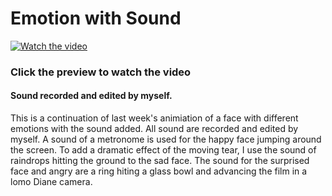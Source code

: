 # Emotion with Sound
[![Watch the video](https://img.youtube.com/vi/fEmANumdkgQ/mqdedefault.jpg)](https://youtu.be/fEmANumdkgQ)

### Click the preview to watch the video

#### Sound recorded and edited by myself.

This is a continuation of last week's animiation of a face with different emotions with the sound added. All sound are recorded and edited by myself. A sound of a metronome is used for the happy face jumping around the screen. To add a dramatic effect of the moving tear, I use the sound of raindrops hitting the ground to the sad face. The sound for the surprised face and angry are a ring hiting a glass bowl and advancing the film in a lomo Diane camera.  


